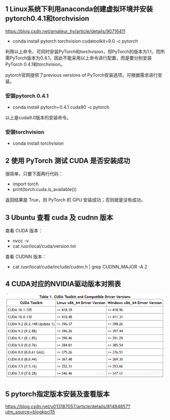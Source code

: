 ## 1 Linux系统下利用anaconda创建虚拟环境并安装pytorch0.4.1和torchvision
https://blog.csdn.net/amateur_hy/article/details/90716411

+ conda install pytorch torchvision cudatoolkit=9.0 -c pytorch

利用以上命令，可同时安装PyTorch和torchvision，但PyTorch的版本为1.1，而所需PyTorch版本为0.4.1，因此不能采用以上命令进行配置，而是要分别安装PyTorch 0.4.1和torchvision。

pytorch官网提供了previous versions of PyTorch安装选项，可根据需求进行安装。

### 安装pytorch 0.4.1

+ conda install pytorch=0.4.1 cuda90 -c pytorch

以上是cuda9.0版本的安装命令。

### 安装torchvision

- conda install torchvision

## 2 使用 PyTorch 测试 CUDA 是否安装成功
很简单，只要下面两行代码：

- import torch 
- print(torch.cuda.is_available())

返回结果是 True，则 PyTorch 的 GPU 安装成功；否则就是没有成功。
## 3 Ubuntu 查看 cuda 及 cudnn 版本
查看 CUDA 版本：
- nvcc -v
- cat /usr/local/cuda/version.txt

查看 CUDNN 版本：

- cat /usr/local/cuda/include/cudnn.h | grep CUDNN_MAJOR -A 2

## 4 CUDA对应的NVIDIA驱动版本对照表

![recent_develop](./img/cuda_nvidia.png)
## 5 pytorch指定版本安装及查看版本

https://blog.csdn.net/u013187057/article/details/81484857?utm_source=blogkpcl15


